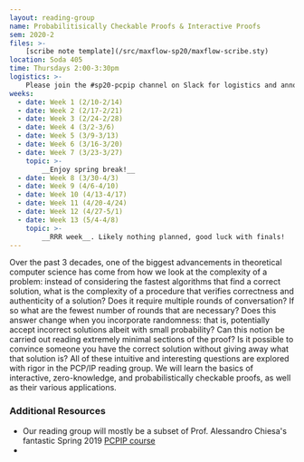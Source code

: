 ```yaml
---
layout: reading-group
name: Probabilitisically Checkable Proofs & Interactive Proofs
sem: 2020-2
files: >- 
    [scribe note template](/src/maxflow-sp20/maxflow-scribe.sty)
location: Soda 405
time: Thursdays 2:00-3:30pm
logistics: >-
    Please join the #sp20-pcpip channel on Slack for logistics and announcements!
weeks:
  - date: Week 1 (2/10-2/14)
  - date: Week 2 (2/17-2/21)
  - date: Week 3 (2/24-2/28)
  - date: Week 4 (3/2-3/6)
  - date: Week 5 (3/9-3/13)
  - date: Week 6 (3/16-3/20)
  - date: Week 7 (3/23-3/27)
    topic: >-
        __Enjoy spring break!__
  - date: Week 8 (3/30-4/3)
  - date: Week 9 (4/6-4/10)
  - date: Week 10 (4/13-4/17)
  - date: Week 11 (4/20-4/24)
  - date: Week 12 (4/27-5/1)
  - date: Week 13 (5/4-4/8)
    topic: >-
        __RRR week__. Likely nothing planned, good luck with finals!
---
```


Over the past 3 decades, one of the biggest advancements in theoretical computer science has come from how we look at the complexity of a problem: instead of considering the fastest algorithms that find a correct solution, what is the complexity of a procedure that verifies correctness and authenticity of a solution? Does it require multiple rounds of conversation? If so what are the fewest number of rounds that are necessary? Does this answer change when you incorporate randomness: that is, potentially accept incorrect solutions albeit with small probability? Can this notion be carried out reading extremely minimal sections of the proof? Is it possible to convince someone you have the correct solution without giving away what that solution is? All of these intuitive and interesting questions are explored with rigor in the PCP/IP reading group. We will learn the basics of interactive, zero-knowledge, and probabilistically checkable proofs, as well as their various applications.

### Additional Resources

- Our reading group will mostly be a subset of Prof. Alessandro Chiesa's fantastic Spring 2019 [PCPIP course](http://people.eecs.berkeley.edu/~alexch/classes/CS294-S2019.html)
- 